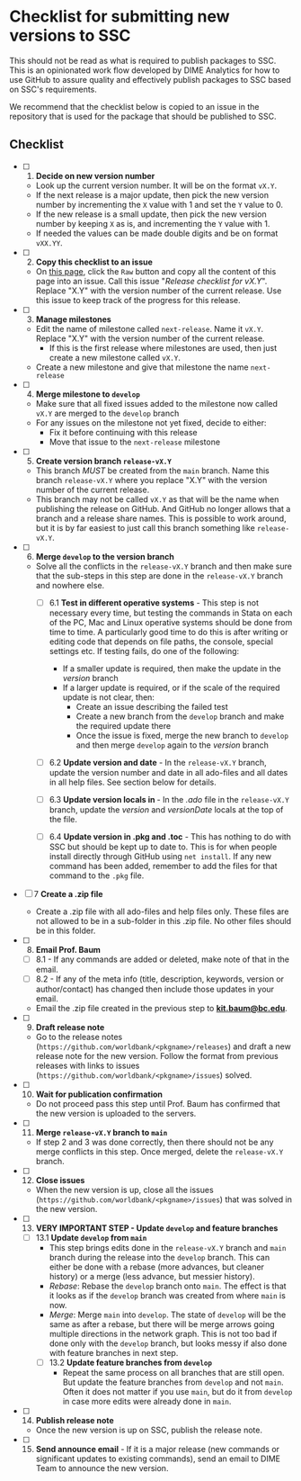 # Checklist for submitting new versions to SSC

This should not be read as what is required to publish packages to SSC.
This is an opinionated work flow developed by DIME Analytics for how to use GitHub to assure quality and effectively publish packages to SSC based on SSC's requirements.

We recommend that the checklist below is copied to an issue in the repository that is used for the package that should be published to SSC.

## Checklist

- [ ] 1. **Decide on new version number**
  - Look up the current version number. It will be on the format `vX.Y`.
  - If the next release is a major update, then pick the new version number by incrementing the `X` value with 1 and set the `Y` value to 0.
  - If the new release is a small update, then pick the new version number by keeping `X` as is, and incrementing the `Y` value with 1.
  - If needed the values can be made double digits and be on format `vXX.YY`.


- [ ] 2. **Copy this checklist to an issue**
  - On [this page](https://github.com/dime-worldbank/stata-package-resources/blob/main/ssc/checklist-submitting-SSC.md), click the `Raw` button and copy all the content of this page into an issue. Call this issue "_Release checklist for vX.Y_". Replace "X.Y" with the version number of the current release. Use this issue to keep track of the progress for this release.


- [ ] 3. **Manage milestones**
  - Edit the name of milestone called `next-release`. Name it `vX.Y`. Replace "X.Y" with the version number of the current release.
    - If this is the first release where milestones are used, then just create a new milestone called `vX.Y`.
  - Create a new milestone and give that milestone the name `next-release`


- [ ] 4. **Merge milestone to `develop`**
  - Make sure that all fixed issues added to the milestone now called `vX.Y` are merged to the `develop` branch
  - For any issues on the milestone not yet fixed, decide to either:
    - Fix it before continuing with this release
    - Move that issue to the `next-release` milestone


- [ ] 5. **Create version branch `release-vX.Y`**
  - This branch _MUST_ be created from the `main` branch. Name this branch `release-vX.Y` where you replace "X.Y" with the version number of the current release.
  - This branch may not be called `vX.Y` as that will be the name when publishing the release on GitHub. And GitHub no longer allows that a branch and a release share names. This is possible to work around, but it is by far easiest to just call this branch something like `release-vX.Y`.


- [ ] 6. **Merge `develop` to the version branch**
  - Solve all the conflicts in the `release-vX.Y` branch and then make sure that the sub-steps in this step are done in the `release-vX.Y` branch and nowhere else.
	- [ ] 6.1 **Test in different operative systems** - This step is not necessary every time, but testing the commands in Stata on each of the PC, Mac and Linux operative systems should be done from time to time. A particularly good time to do this is after writing or editing code that depends on file paths, the console, special settings etc. If testing fails, do one of the following:
		- If a smaller update is required, then make the update in the _version_ branch
		- If a larger update is required, or if the scale of the required update is not clear, then:
  			- Create an issue describing the failed test
			- Create a new branch from the `develop` branch and make the required update there
   			- Once the issue is fixed, merge the new branch to `develop` and then merge `develop` again to the _version_ branch
	- [ ] 6.2 **Update version and date** - In the `release-vX.Y` branch, update the version number and date in all ado-files and all dates in all help files. See section below for details.
	- [ ] 6.3 **Update version locals in <pkgname>** - In the _<pkgname>.ado_ file in the `release-vX.Y` branch, update the _version_ and _versionDate_ locals at the top of the file.
	- [ ] 6.4 **Update version in .pkg and .toc** - This has nothing to do with SSC but should be kept up to date to. This is for when people install directly through GitHub using `net install`. If any new command has been added, remember to add the files for that command to the `.pkg` file.


- [ ] 7 **Create a .zip file**
  - Create a .zip file with all ado-files and help files only. These files are not allowed to be in a sub-folder in this .zip file. No other files should be in this folder.


- [ ] 8. **Email Prof. Baum**
	- [ ] 8.1 - If any commands are added or deleted, make note of that in the email.
	- [ ] 8.2 - If any of the meta info (title, description, keywords, version or author/contact) has changed then include those updates in your email.
  - Email the .zip file created in the previous step to **kit.baum@bc.edu**.


- [ ] 9. **Draft release note**
  - Go to the release notes (`https://github.com/worldbank/<pkgname>/releases`) and draft a new release note for the new version. Follow the format from previous releases with links to issues (`https://github.com/worldbank/<pkgname>/issues`) solved.


- [ ] 10. **Wait for publication confirmation**
  - Do not proceed pass this step until Prof. Baum has confirmed that the new version is uploaded to the servers.


- [ ] 11. **Merge `release-vX.Y` branch to `main`**
  - If step 2 and 3 was done correctly, then there should not be any merge conflicts in this step. Once merged, delete the `release-vX.Y` branch.


- [ ] 12. **Close issues**
  - When the new version is up, close all the issues (`https://github.com/worldbank/<pkgname>/issues`) that was solved in the new version.


- [ ] 13. **VERY IMPORTANT STEP - Update `develop` and feature branches**
  - [ ] 13.1 **Update `develop` from `main`**
    - This step brings edits done in the `release-vX.Y` branch and `main` branch during the release into the `develop` branch. This can either be done with a rebase (more advances, but cleaner history) or a merge (less advance, but messier history).
    - _Rebase_: Rebase the `develop` branch onto `main`. The effect is that it looks as if the `develop` branch was created from where `main` is now.
    - _Merge_: Merge `main` into `develop`. The state of `develop` will be the same as after a rebase, but there will be merge arrows going multiple directions in the network graph. This is not too bad if done only with the `develop` branch, but looks messy if also done with feature branches in next step.
    - [ ] 13.2 **Update feature branches from `develop`**
      - Repeat the same process on all branches that are still open. But update the feature branches from `develop` and not `main`. Often it does not matter if you use `main`, but do it from `develop` in case more edits were already done in `main`.


- [ ] 14. **Publish release note**
  - Once the new version is up on SSC, publish the release note.


- [ ] 15. **Send announce email** - If it is a major release (new commands or significant updates to existing commands), send an email to DIME Team to announce the new version.
